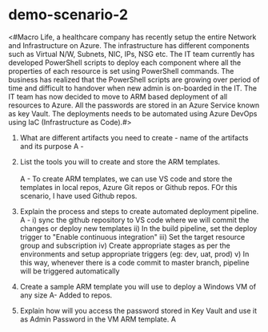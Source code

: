 # demo-scenario-2
<#Macro Life, a healthcare company has recently setup the entire Network and Infrastructure on Azure. 
The infrastructure has different components such as Virtual N/W, Subnets, NIC, IPs, NSG etc.
The IT team currently has developed PowerShell scripts to deploy each component where all the properties of each resource is set using PowerShell commands.
The business has realized that the PowerShell scripts are growing over period of time and difficult to handover when new admin is on-boarded in the IT.
The IT team has now decided to move to ARM based deployment of all resources to Azure.
All the passwords are stored in an Azure Service known as key Vault. The deployments needs to be automated using Azure DevOps using IaC (Infrastructure as Code).#>

1) What are different artifacts you need to create - name of the artifacts and its purpose
A - 

2) List the tools you will to create and store the ARM templates.<br />  
A - To create ARM templates, we can use VS code and store the templates in local repos, Azure Git repos or Github repos. FOr this scenario, I have used Github repos.  

3) Explain the process and steps to create automated deployment pipeline. 
A - i) sync the github repository to VS code where we will commit the changes or deploy new templates
    ii) In the build pipeline, set the deploy trigger to "Enable continuous integration"
    iii) Set the target resource group and subscription
    iv) Create appropriate stages as per the environments and setup appropriate triggers (eg: dev, uat, prod)
    v) In this way, whenever there is a code commit to master branch, pipeline will be triggered automatically

4) Create a sample ARM template you will use to deploy a Windows VM of any size
A- Added to repos.

5) Explain how will you access the password stored in Key Vault and use it as Admin Password in the VM ARM template.
A
